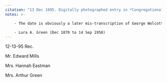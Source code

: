 ```yaml
---
citation: "13 Dec 1895. Digitally photographed entry in *Congregational Church 1868-1933 Minutes of Meetings and Membership*, used with permission from Caroline Valley Community Church."
notes: >-

    - The date is obviously a later mis-transcription of George Wolcott's earlier entry, where the 6 could easily be mistaken for a 5.

    - Lura A. Green (Dec 1870 to 14 Sep 1958)
---
```


12-13-95 Rec.
 
Mr. Edward Mills

Mrs. Hannah Eastman

Mrs. Arthur Green

